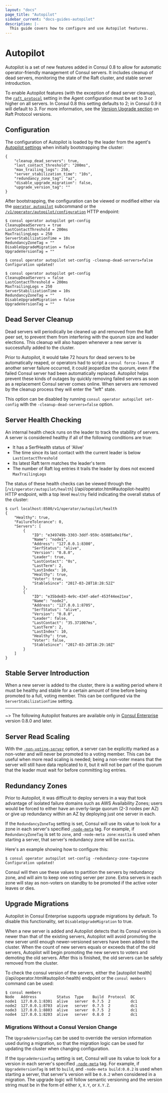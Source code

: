 ```yaml
---
layout: "docs"
page_title: "Autopilot"
sidebar_current: "docs-guides-autopilot"
description: |-
  This guide covers how to configure and use Autopilot features.
---
```


# Autopilot

Autopilot is a set of new features added in Consul 0.8 to allow for automatic
operator-friendly management of Consul servers. It includes cleanup of dead
servers, monitoring the state of the Raft cluster, and stable server introduction.

To enable Autopilot features (with the exception of dead server cleanup),
the [`raft_protocol`](/docs/agent/options.html#_raft_protocol) setting in
the Agent configuration must be set to 3 or higher on all servers. In Consul
0.8 this setting defaults to 2; in Consul 0.9 it will default to 3. For more
information, see the [Version Upgrade section](/docs/upgrade-specific.html#raft_protocol)
on Raft Protocol versions.

## Configuration

The configuration of Autopilot is loaded by the leader from the agent's
[Autopilot settings](/docs/agent/options.html#autopilot) when initially
bootstrapping the cluster:

```
{
    "cleanup_dead_servers": true,
    "last_contact_threshold": "200ms",
    "max_trailing_logs": 250,
    "server_stabilization_time": "10s",
    "redundancy_zone_tag": "az",
    "disable_upgrade_migration": false,
    "upgrade_version_tag": ""
}
```

After bootstrapping, the configuration can be viewed or modified either via the
[`operator autopilot`](/docs/commands/operator/autopilot.html) subcommand or the
[`/v1/operator/autopilot/configuration`](/agent/api-v1/api-server/operator.html#autopilot-configuration)
HTTP endpoint:

```
$ consul operator autopilot get-config
CleanupDeadServers = true
LastContactThreshold = 200ms
MaxTrailingLogs = 250
ServerStabilizationTime = 10s
RedundancyZoneTag = ""
DisableUpgradeMigration = false
UpgradeVersionTag = ""

$ consul operator autopilot set-config -cleanup-dead-servers=false
Configuration updated!

$ consul operator autopilot get-config
CleanupDeadServers = false
LastContactThreshold = 200ms
MaxTrailingLogs = 250
ServerStabilizationTime = 10s
RedundancyZoneTag = ""
DisableUpgradeMigration = false
UpgradeVersionTag = ""
```

## Dead Server Cleanup

Dead servers will periodically be cleaned up and removed from the Raft peer
set, to prevent them from interfering with the quorum size and leader elections.
This cleanup will also happen whenever a new server is successfully added to the
cluster.

Prior to Autopilot, it would take 72 hours for dead servers to be automatically reaped,
or operators had to script a `consul force-leave`. If another server failure occurred,
it could jeopardize the quorum, even if the failed Consul server had been automatically
replaced. Autopilot helps prevent these kinds of outages by quickly removing failed
servers as soon as a replacement Consul server comes online. When servers are removed
by the cleanup process they will enter the "left" state.

This option can be disabled by running `consul operator autopilot set-config`
with the `-cleanup-dead-servers=false` option.

## Server Health Checking

An internal health check runs on the leader to track the stability of servers.
</br>A server is considered healthy if all of the following conditions are true:

- It has a SerfHealth status of 'Alive'
- The time since its last contact with the current leader is below
`LastContactThreshold`
- Its latest Raft term matches the leader's term
- The number of Raft log entries it trails the leader by does not exceed
`MaxTrailingLogs`

The status of these health checks can be viewed through the [`/v1/operator/autopilot/health`]
(/api/operator.html#autopilot-health) HTTP endpoint, with a top level
`Healthy` field indicating the overall status of the cluster:

```
$ curl localhost:8500/v1/operator/autopilot/health
{
    "Healthy": true,
    "FailureTolerance": 0,
    "Servers": [
        {
            "ID": "e349749b-3303-3ddf-959c-b5885a0e1f6e",
            "Name": "node1",
            "Address": "127.0.0.1:8300",
            "SerfStatus": "alive",
            "Version": "0.8.0",
            "Leader": true,
            "LastContact": "0s",
            "LastTerm": 2,
            "LastIndex": 10,
            "Healthy": true,
            "Voter": true,
            "StableSince": "2017-03-28T18:28:52Z"
        },
        {
            "ID": "e35bde83-4e9c-434f-a6ef-453f44ee21ea",
            "Name": "node2",
            "Address": "127.0.0.1:8705",
            "SerfStatus": "alive",
            "Version": "0.8.0",
            "Leader": false,
            "LastContact": "35.371007ms",
            "LastTerm": 2,
            "LastIndex": 10,
            "Healthy": true,
            "Voter": false,
            "StableSince": "2017-03-28T18:29:10Z"
        }
    ]
}
```

## Stable Server Introduction

When a new server is added to the cluster, there is a waiting period where it
must be healthy and stable for a certain amount of time before being promoted
to a full, voting member. This can be configured via the `ServerStabilizationTime`
setting.

---

~> The following Autopilot features are available only in
   [Consul Enterprise](https://www.hashicorp.com/products/consul/) version 0.8.0 and later.

## Server Read Scaling

With the [`-non-voting-server`](/docs/agent/options.html#_non_voting_server) option, a
server can be explicitly marked as a non-voter and will never be promoted to a voting
member. This can be useful when more read scaling is needed; being a non-voter means
that the server will still have data replicated to it, but it will not be part of the
quorum that the leader must wait for before committing log entries.

## Redundancy Zones

Prior to Autopilot, it was difficult to deploy servers in a way that took advantage of
isolated failure domains such as AWS Availability Zones; users would be forced to either
have an overly-large quorum (2-3 nodes per AZ) or give up redundancy within an AZ by
deploying just one server in each.

If the `RedundancyZoneTag` setting is set, Consul will use its value to look for a
zone in each server's specified [`-node-meta`](/docs/agent/options.html#_node_meta)
tag. For example, if `RedundancyZoneTag` is set to `zone`, and `-node-meta zone:east1a`
is used when starting a server, that server's redundancy zone will be `east1a`.

Here's an example showing how to configure this:

```
$ consul operator autopilot set-config -redundancy-zone-tag=zone
Configuration updated!
```

Consul will then use these values to partition the servers by redundancy zone, and will
aim to keep one voting server per zone. Extra servers in each zone will stay as non-voters
on standby to be promoted if the active voter leaves or dies.

## Upgrade Migrations

Autopilot in Consul Enterprise supports upgrade migrations by default. To disable this
functionality, set `DisableUpgradeMigration` to true.

When a new server is added and Autopilot detects that its Consul version is newer than
that of the existing servers, Autopilot will avoid promoting the new server until enough
newer-versioned servers have been added to the cluster. When the count of new servers
equals or exceeds that of the old servers, Autopilot will begin promoting the new servers
to voters and demoting the old servers. After this is finished, the old servers can be
safely removed from the cluster.

To check the consul version of the servers, either the [autopilot health]
(/api/operator.html#autopilot-health) endpoint or the `consul members`
command can be used:

```
$ consul members
Node   Address         Status  Type    Build  Protocol  DC
node1  127.0.0.1:8301  alive   server  0.7.5  2         dc1
node2  127.0.0.1:8703  alive   server  0.7.5  2         dc1
node3  127.0.0.1:8803  alive   server  0.7.5  2         dc1
node4  127.0.0.1:8203  alive   server  0.8.0  2         dc1
```

### Migrations Without a Consul Version Change

The `UpgradeVersionTag` can be used to override the version information used during
a migration, so that the migration logic can be used for updating the cluster when
changing configuration.

If the `UpgradeVersionTag` setting is set, Consul will use its value to look for a
version in each server's specified [`-node-meta`](/docs/agent/options.html#_node_meta)
tag. For example, if `UpgradeVersionTag` is set to `build`, and `-node-meta build:0.0.2`
is used when starting a server, that server's version will be `0.0.2` when considered in
a migration. The upgrade logic will follow semantic versioning and the version string
must be in the form of either `X`, `X.Y`, or `X.Y.Z`.
